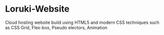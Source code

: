# Loruki-Website
Cloud hosting website build using HTML5 and modern CSS techniques such as CSS Grid, Flex-box, Pseudo electors, Animation
